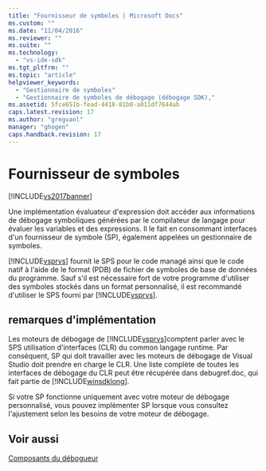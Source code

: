```yaml
---
title: "Fournisseur de symboles | Microsoft Docs"
ms.custom: ""
ms.date: "11/04/2016"
ms.reviewer: ""
ms.suite: ""
ms.technology: 
  - "vs-ide-sdk"
ms.tgt_pltfrm: ""
ms.topic: "article"
helpviewer_keywords: 
  - "Gestionnaire de symboles"
  - "Gestionnaire de symboles de débogage (débogage SDK),"
ms.assetid: 5fce651b-fead-4418-81b0-a011df7644ab
caps.latest.revision: 17
ms.author: "gregvanl"
manager: "ghogen"
caps.handback.revision: 17
---
```

# Fournisseur de symboles
[!INCLUDE[vs2017banner](../../code-quality/includes/vs2017banner.md)]

Une implémentation évaluateur d'expression doit accéder aux informations de débogage symboliques générées par le compilateur de langage pour évaluer les variables et des expressions.  Il le fait en consommant interfaces d'un fournisseur de symbole \(SP\), également appelées un gestionnaire de symboles.  
  
 [!INCLUDE[vsprvs](../../code-quality/includes/vsprvs_md.md)] fournit le SPS pour le code managé ainsi que le code natif à l'aide de le format \(PDB\) de fichier de symboles de base de données du programme.  Sauf s'il est nécessaire fort de votre programme d'utiliser des symboles stockés dans un format personnalisé, il est recommandé d'utiliser le SPS fourni par [!INCLUDE[vsprvs](../../code-quality/includes/vsprvs_md.md)].  
  
## remarques d'implémentation  
 Les moteurs de débogage de [!INCLUDE[vsprvs](../../code-quality/includes/vsprvs_md.md)]comptent parler avec le SPS utilisation d'interfaces \(CLR\) du common langage runtime.  Par conséquent, SP qui doit travailler avec les moteurs de débogage de Visual Studio doit prendre en charge le CLR.  Une liste complète de toutes les interfaces de débogage du CLR peut être récupérée dans debugref.doc, qui fait partie de [!INCLUDE[winsdklong](../../deployment/includes/winsdklong_md.md)].  
  
 Si votre SP fonctionne uniquement avec votre moteur de débogage personnalisé, vous pouvez implémenter SP lorsque vous consultez l'ajustement selon les besoins de votre moteur de débogage.  
  
## Voir aussi  
 [Composants du débogueur](../../extensibility/debugger/debugger-components.md)